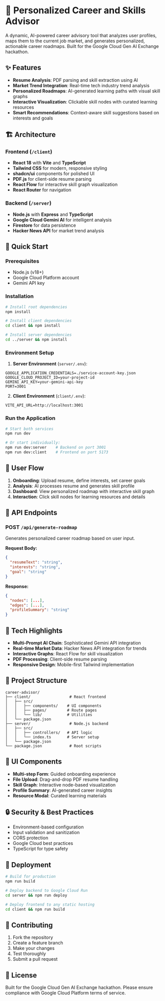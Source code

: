 # 🚀 Personalized Career and Skills Advisor

A dynamic, AI-powered career advisory tool that analyzes user profiles, maps them to the current job market, and generates personalized, actionable career roadmaps. Built for the Google Cloud Gen AI Exchange hackathon.

## ✨ Features

- **Resume Analysis**: PDF parsing and skill extraction using AI
- **Market Trend Integration**: Real-time tech industry trend analysis
- **Personalized Roadmaps**: AI-generated learning paths with visual skill graphs
- **Interactive Visualization**: Clickable skill nodes with curated learning resources
- **Smart Recommendations**: Context-aware skill suggestions based on interests and goals

## 🏗️ Architecture

### Frontend (`/client`)
- **React 18** with **Vite** and **TypeScript**
- **Tailwind CSS** for modern, responsive styling
- **shadcn/ui** components for polished UI
- **PDF.js** for client-side resume parsing
- **React Flow** for interactive skill graph visualization
- **React Router** for navigation

### Backend (`/server`)
- **Node.js** with **Express** and **TypeScript**
- **Google Cloud Gemini AI** for intelligent analysis
- **Firestore** for data persistence
- **Hacker News API** for market trend analysis

## 🚀 Quick Start

### Prerequisites
- Node.js (v18+)
- Google Cloud Platform account
- Gemini API key

### Installation

```bash
# Install root dependencies
npm install

# Install client dependencies
cd client && npm install

# Install server dependencies
cd ../server && npm install
```

### Environment Setup

1. **Server Environment** (`server/.env`):
```env
GOOGLE_APPLICATION_CREDENTIALS=./service-account-key.json
GOOGLE_CLOUD_PROJECT_ID=your-project-id
GEMINI_API_KEY=your-gemini-api-key
PORT=3001
```

2. **Client Environment** (`client/.env`):
```env
VITE_API_URL=http://localhost:3001
```

### Run the Application

```bash
# Start both services
npm run dev

# Or start individually:
npm run dev:server    # Backend on port 3001
npm run dev:client    # Frontend on port 5173
```

## 📱 User Flow

1. **Onboarding**: Upload resume, define interests, set career goals
2. **Analysis**: AI processes resume and generates skill profile
3. **Dashboard**: View personalized roadmap with interactive skill graph
4. **Interaction**: Click skill nodes for learning resources and details

## 🔧 API Endpoints

### POST `/api/generate-roadmap`
Generates personalized career roadmap based on user input.

**Request Body:**
```json
{
  "resumeText": "string",
  "interests": "string", 
  "goal": "string"
}
```

**Response:**
```json
{
  "nodes": [...],
  "edges": [...],
  "profileSummary": "string"
}
```

## 🎯 Tech Highlights

- **Multi-Prompt AI Chain**: Sophisticated Gemini API integration
- **Real-time Market Data**: Hacker News API integration for trends
- **Interactive Graphs**: React Flow for skill visualization
- **PDF Processing**: Client-side resume parsing
- **Responsive Design**: Mobile-first Tailwind implementation

## 📁 Project Structure

```
career-advisor/
├── client/                 # React frontend
│   ├── src/
│   │   ├── components/    # UI components
│   │   ├── pages/         # Route pages
│   │   └── lib/           # Utilities
│   └── package.json
├── server/                 # Node.js backend
│   ├── src/
│   │   ├── controllers/   # API logic
│   │   └── index.ts       # Server setup
│   └── package.json
└── package.json            # Root scripts
```

## 🎨 UI Components

- **Multi-step Form**: Guided onboarding experience
- **File Upload**: Drag-and-drop PDF resume handling
- **Skill Graph**: Interactive node-based visualization
- **Profile Summary**: AI-generated career insights
- **Resource Modal**: Curated learning materials

## 🔒 Security & Best Practices

- Environment-based configuration
- Input validation and sanitization
- CORS protection
- Google Cloud best practices
- TypeScript for type safety

## 🚀 Deployment

```bash
# Build for production
npm run build

# Deploy backend to Google Cloud Run
cd server && npm run deploy

# Deploy frontend to any static hosting
cd client && npm run build
```

## 🤝 Contributing

1. Fork the repository
2. Create a feature branch
3. Make your changes
4. Test thoroughly
5. Submit a pull request

## 📄 License

Built for the Google Cloud Gen AI Exchange hackathon. Please ensure compliance with Google Cloud Platform terms of service.
